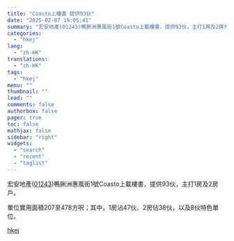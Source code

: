 ```yaml
---
title: "Coasto上樓書 提供93伙"
date: "2025-02-07 19:05:41"
summary: "宏安地產(01243)鴨脷洲惠風街1號Coasto上載樓書，提供93伙，主打1房及2房戶。 單位實用..."
categories:
  - "hkej"
lang:
  - "zh-HK"
translations:
  - "zh-HK"
tags:
  - "hkej"
menu: ""
thumbnail: ""
lead: ""
comments: false
authorbox: false
pager: true
toc: false
mathjax: false
sidebar: "right"
widgets:
  - "search"
  - "recent"
  - "taglist"
---
```


宏安地產([01243](https://stock360.hkej.com/quotePlus/01243))鴨脷洲惠風街1號Coasto上載樓書，提供93伙，主打1房及2房戶。

單位實用面積207至478方呎；其中，1房沾47伙、2房佔38伙，以及8伙特色單位。

[hkej](https://www2.hkej.com/instantnews/property/article/3995447/Coasto%E4%B8%8A%E6%A8%93%E6%9B%B8+%E6%8F%90%E4%BE%9B93%E4%BC%99)
